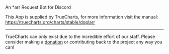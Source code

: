 An *arr Request Bot for Discord

This App is supplied by TrueCharts, for more information visit the manual: https://truecharts.org/charts/stable/doplarr

---

TrueCharts can only exist due to the incredible effort of our staff.
Please consider making a [donation](https://truecharts.org/docs/about/sponsor) or contributing back to the project any way you can!
